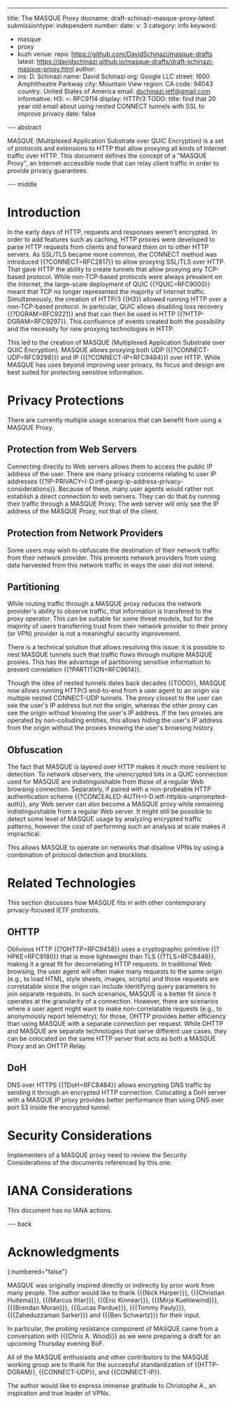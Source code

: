 ---
title: The MASQUE Proxy
docname: draft-schinazi-masque-proxy-latest
submissiontype: independent
number:
date:
v: 3
category: info
keyword:
  - masque
  - proxy
  - kuzh
venue:
  repo: https://github.com/DavidSchinazi/masque-drafts
  latest: https://davidschinazi.github.io/masque-drafts/draft-schinazi-masque-proxy.html
author:
  -
    ins: D. Schinazi
    name: David Schinazi
    org: Google LLC
    street: 1600 Amphitheatre Parkway
    city: Mountain View
    region: CA
    code: 94043
    country: United States of America
    email: dschinazi.ietf@gmail.com
informative:
  H3:
    =: RFC9114
    display: HTTP/3
  TODO:
    title: find that 20 year old email about using nested CONNECT tunnels with SSL to improve privacy
    date: false

--- abstract

MASQUE (Multiplexed Application Substrate over QUIC Encryption) is a set of
protocols and extensions to HTTP that allow proxying all kinds of Internet
traffic over HTTP. This document defines the concept of a "MASQUE Proxy", an
Internet-accessible node that can relay client traffic in order to provide
privacy guarantees.

--- middle

# Introduction

In the early days of HTTP, requests and responses weren't encrypted. In order
to add features such as caching, HTTP proxies were developed to parse HTTP
requests from clients and forward them on to other HTTP servers. As SSL/TLS
became more common, the CONNECT method was introduced {{?CONNECT=RFC2817}} to
allow proxying SSL/TLS over HTTP. That gave HTTP the ability to create tunnels
that allow proxying any TCP-based protocol. While non-TCP-based protocols were
always prevalent on the Internet, the large-scale deployment of QUIC
{{?QUIC=RFC9000}} meant that TCP no longer represented the majority of
Internet traffic. Simultaneously, the creation of HTTP/3 {{H3}} allowed
running HTTP over a non-TCP-based protocol. In particular, QUIC allows
disabling loss recovery {{?DGRAM=RFC9221}} and that can then be used in HTTP
{{?HTTP-DGRAM=RFC9297}}. This confluence of events created both the possibility
and the necessity for new proxying technologies in HTTP.

This led to the creation of MASQUE (Multiplexed Application Substrate over QUIC
Encryption). MASQUE allows proxying both UDP ({{?CONNECT-UDP=RFC9298}}) and IP
({{?CONNECT-IP=RFC9484}}) over HTTP. While MASQUE has uses beyond improving
user privacy, its focus and design are best suited for protecting sensitive
information.

# Privacy Protections

There are currently multiple usage scenarios that can benefit from using a
MASQUE Proxy.

## Protection from Web Servers

Connecting directly to Web servers allows them to access the public IP address
of the user. There are many privacy concerns relating to user IP addresses
{{?IP-PRIVACY=I-D.irtf-pearg-ip-address-privacy-considerations}}. Because of
these, many user agents would rather not establish a direct connection to
web servers. They can do that by running their traffic through a MASQUE
Proxy. The web server will only see the IP address of the MASQUE Proxy, not
that of the client.

## Protection from Network Providers

Some users may wish to obfuscate the destination of their network traffic
from their network provider. This prevents network providers from using data
harvested from this network traffic in ways the user did not intend.

## Partitioning

While routing traffic through a MASQUE proxy reduces the network provider's
ability to observe traffic, that information is transfered to the proxy
operator. This can be suitable for some threat models, but for the majority
of users transferring trust from their network provider to their proxy (or VPN)
provider is not a meaningful security improvement.

There is a technical solution that allows resolving this issue: it is possible
to nest MASQUE tunnels such that traffic flows through multiple MASQUE proxies.
This has the advantage of partitioning sensitive information to prevent
correlation {{?PARTITION=RFC9614}}.

Though the idea of nested tunnels dates back decades {{TODO}}, MASQUE now
allows running HTTP/3 end-to-end from a user agent to an origin via multiple
nested CONNECT-UDP tunnels. The proxy closest to the user can see the user's IP
address but not the origin, whereas the other proxy can see the origin without
knowing the user's IP address. If the two proxies are operated by non-colluding
entities, this allows hiding the user's IP address from the origin without the
proxies knowing the user's browsing history.

## Obfuscation

The fact that MASQUE is layered over HTTP makes it much more resilient to
detection. To network observers, the unencrypted bits in a QUIC connection
used for MASQUE are indistinguishable from those of a regular Web browsing
connection. Separately, if paired with a non-probeable HTTP authentication
scheme {{?CONCEALED-AUTH=I-D.ietf-httpbis-unprompted-auth}}, any Web server
can also become a MASQUE proxy while remaining indistinguishable from a
regular Web server. It might still be possible to detect some level of
MASQUE usage by analyzing encrypted traffic patterns, however the cost of
performing such an analysis at scale makes it impractical.

This allows MASQUE to operate on networks that disallow VPNs by using a
combination of protocol detection and blocklists.

# Related Technologies

This section discusses how MASQUE fits in with other contemporary
privacy-focused IETF protocols.

## OHTTP

Oblivious HTTP {{?OHTTP=RFC9458}} uses a cryptographic primitive
{{?HPKE=RFC9180}} that is more lightweight than TLS {{?TLS=RFC8446}}, making it
a great fit for decorrelating HTTP requests. In traditional Web browsing, the
user agent will often make many requests to the same origin (e.g., to load
HTML, style sheets, images, scripts) and those requests are correlatable since
the origin can include identifying query parameters to join separate requests.
In such scenarios, MASQUE is a better fit since it operates at the granularity
of a connection. However, there are scenarios where a user agent might want to
make non-correlatable requests (e.g., to anonymously report telemetry); for
those, OHTTP provides better efficiency than using MASQUE with a separate
connection per request. While OHTTP and MASQUE are separate technologies that
serve different use cases, they can be colocated on the same HTTP server that
acts as both a MASQUE Proxy and an OHTTP Relay.

## DoH

DNS over HTTPS {{?DoH=RFC8484}} allows encrypting DNS traffic by sending it
through an encrypted HTTP connection. Colocating a DoH server with a MASQUE
IP proxy provides better performance than using DNS over port 53 inside the
encrypted tunnel.

# Security Considerations

Implementers of a MASQUE proxy need to review the Security Considerations of
the documents referenced by this one.

# IANA Considerations

This document has no IANA actions.

--- back

# Acknowledgments
{:numbered="false"}

MASQUE was originally inspired directly or indirectly by prior work from many
people. The author would like to thank {{{Nick Harper}}},
{{{Christian Huitema}}}, {{{Marcus Ihlar}}}, {{{Eric Kinnear}}},
{{{Mirja Kuehlewind}}}, {{{Brendan Moran}}}, {{{Lucas Pardue}}},
{{{Tommy Pauly}}}, {{{Zaheduzzaman Sarker}}} and {{{Ben Schwartz}}} for their
input.

In particular, the probing resistance component of MASQUE came from a
conversation with {{{Chris A. Wood}}} as we were preparing a draft for an
upcoming Thursday evening BoF.

All of the MASQUE enthusiasts and other contributors to the MASQUE working
group are to thank for the successful standardization of {{HTTP-DGRAM}},
{{CONNECT-UDP}}, and {{CONNECT-IP}}.

The author would like to express immense gratitude to Christophe A., an
inspiration and true leader of VPNs.
